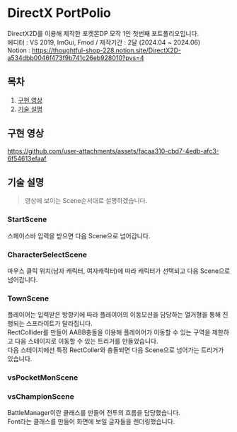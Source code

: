 # DirectX PortPolio     
DirectX2D를 이용해 제작한 포켓몬DP 모작 1인 첫번째 포트폴리오입니다.    
에디터 : VS 2019, ImGui, Fmod / 제작기간 : 2달 (2024.04 ~ 2024.06)  
Notion : https://thoughtful-shop-228.notion.site/DirectX2D-a534dbb0046f473f9b741c26eb928010?pvs=4    
## 목차
1. [구현 영상](#구현-영상)
2. [기술 설명](#기술-설명)     
## 구현 영상     
https://github.com/user-attachments/assets/facaa310-cbd7-4edb-afc3-6f54613efaaf
## 기술 설명     
> 영상에 보이는 Scene순서대로 설명하겠습니다.
### StartScene     
스페이스바 입력을 받으면 다음 Scene으로 넘어갑니다.
### CharacterSelectScene
마우스 클릭 위치(남자 캐릭터, 여자캐릭터)에 따라 캐릭터가 선택되고 다음 Scene으로 넘어갑니다.     
### TownScene
플레이어는 입력받은 방향키에 따라 플레이어의 이동모션을 담당하는 열거형을 통해 진행되는 스프라이트가 달라집니다.     
RectCollider를 만들어 AABB충돌을 이용해 플레이어가 이동할 수 있는 구역을 제한하고 다음 스테이지로 이동할 수 있는 트리거를 만들었습니다.    
다음 스테이지에선 특정 RectColler와 충돌되면 다음 Scene으로 넘어가는 트리거가 있습니다.   
### vsPocketMonScene    
### vsChampionScene    
BattleManager이란 클래스를 만들어 전투의 흐름을 담당했습니다.   
Font라는 클래스를 만들어 화면에 보일 글자들을 렌더링했습니다.





 
